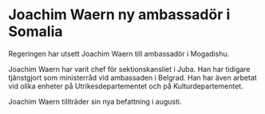 # Joachim Waern ny ambassadör i Somalia

Regeringen har utsett Joachim Waern till ambassadör i Mogadishu.

Joachim Waern har varit chef för sektionskansliet i Juba. Han har tidigare tjänstgjort som ministerråd vid ambassaden i Belgrad. Han har även arbetat vid olika enheter på Utrikesdepartementet och på Kulturdepartementet.

Joachim Waern tillträder sin nya befattning i augusti.
